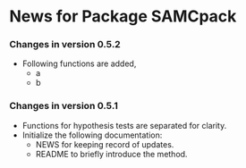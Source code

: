 # News for Package SAMCpack
### Changes in version 0.5.2
  * Following functions are added,
    - a
    - b
    
### Changes in version 0.5.1
  * Functions for hypothesis tests are separated for clarity.
  * Initialize the following documentation:
    - NEWS for keeping record of updates.
    - README to briefly introduce the method.

